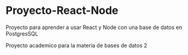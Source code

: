 # Proyecto-React-Node

Proyecto para aprender a usar React y Node con una base de datos en PostgresSQL

Proyecto academico para la materia de bases de datos 2

